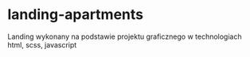 # landing-apartments
Landing wykonany na podstawie projektu graficznego w technologiach html, scss, javascript
